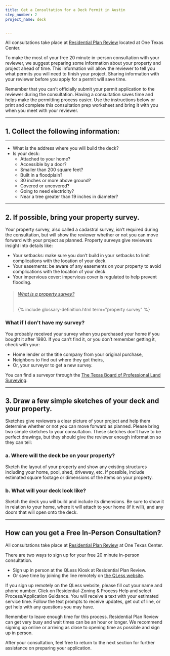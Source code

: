 ```yaml
---
title: Get a Consultation for a Deck Permit in Austin
step_number: 2
project_name: deck


---
```



All consultations take place at [Residential Plan Review](/contact/#residential-plan-review)&nbsp;located at One Texas Center.

To make the most of your free 20 minute in-person consultation with your reviewer, we suggest preparing some information about your property and project ahead of time. This information will allow the reviewer to tell you what permits you will need to finish your project. Sharing information with your reviewer before you apply for a permit will save time.

Remember that you can't officially submit your permit application to the reviewer during the consultation. Having a consultation saves time and helps make the permitting process easier. Use the instructions below or print and complete this consultation prep worksheet and bring it with you when you meet with your reviewer.

---

## 1. Collect the following information:

---

* What is the address where you will build the deck?
* Is your deck:
  * Attached to your home?
  * Accessible by a door?
  * Smaller than 200 square feet?
  * Built in a floodplain?
  * 30 inches or more above ground?
  * Covered or uncovered?
  * Going to need electricity?
  * Near a tree greater than 19 inches in diameter?

---

## 2. If possible, bring your property survey.

Your property survey, also called a cadastral survey, isn’t required during the consultation, but will show the reviewer whether or not you can move forward with your project as planned. Property surveys give reviewers insight into details like:

* Your setbacks: make sure you don’t build in your setbacks to limit complications with the location of your deck.
* Your easements: be aware of any easements on your property to avoid complications with the location of your deck.
* Your impervious cover: impervious cover is regulated to help prevent flooding.

> ###### [What is a property survey?](/residential-toolkit/glossary/property-survey)
>
> {% include glossary-definition.html term="property survey" %}

### What if I don't have my survey?

You probably received your survey when you purchased your home if you bought it after 1980. If you can’t find it, or you don’t remember getting it, check with your:

* Home lender or the title company from your original purchase,
* Neighbors to find out where they got theirs,
* Or, your surveyor to get a new survey.

You can find a surveyor through the [The Texas Board of Professional Land Surveying](http://txls.texas.gov/education/).

---

## 3. Draw a few simple sketches of your deck and your property.

Sketches give reviewers a clear picture of your project and help them determine whether or not you can move forward as planned. Please bring two simple sketches to your consultation. These sketches don’t have to be perfect drawings, but they should give the reviewer enough information so they can tell:

### a. Where will the deck be on your property?

Sketch the layout of your property and show any existing structures including your home, pool, shed, driveway, etc. If possible, include estimated square footage or dimensions of the items on your property.

### b. What will your deck look like?

Sketch the deck you will build and include its dimensions. Be sure to show it in relation to your home, where it will attach to your home (if it will), and any doors that will open onto the deck.

---

## How can you get a Free In-Person Consultation?

All consultations take place at [Residential Plan Review](/contact/#residential-plan-review) at One Texas Center.

There are two ways to sign up for your free 20 minute in-person consultation.

* Sign up in person at the QLess Kiosk at Residential Plan Review.&nbsp;
* Or save time by joining the line remotely on [the QLess website](https://kiosk.qless.com/kiosk/app/home/19062?queues=63813,65072,64852,64862,66812).

If you sign up remotely on the QLess website, please fill out your name and phone number. Click on Residential-Zoning & Process Help and select Process/Application Guidance. You will receive a text with your estimated service time. Follow the text prompts to receive updates, get out of line, or get help with any questions you may have.

Remember to leave enough time for this process. Residential Plan Review can get very busy and wait times can be an hour or longer. We recommend signing up online or arriving as close to opening time as possible and sign up in person.

After your consultation, feel free to return to the next section for further assistance on preparing your application.
